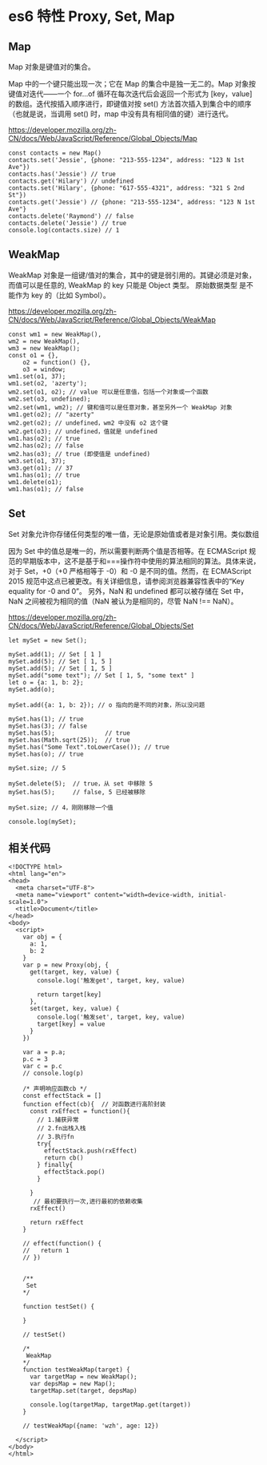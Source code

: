 # es6 特性 Proxy, Set, Map

## Map
Map 对象是键值对的集合。

Map 中的一个键只能出现一次；它在 Map 的集合中是独一无二的。Map 对象按键值对迭代——一个 for...of 循环在每次迭代后会返回一个形式为 [key，value] 的数组。迭代按插入顺序进行，即键值对按 set() 方法首次插入到集合中的顺序（也就是说，当调用 set() 时，map 中没有具有相同值的键）进行迭代。

https://developer.mozilla.org/zh-CN/docs/Web/JavaScript/Reference/Global_Objects/Map

```
const contacts = new Map()
contacts.set('Jessie', {phone: "213-555-1234", address: "123 N 1st Ave"})
contacts.has('Jessie') // true
contacts.get('Hilary') // undefined
contacts.set('Hilary', {phone: "617-555-4321", address: "321 S 2nd St"})
contacts.get('Jessie') // {phone: "213-555-1234", address: "123 N 1st Ave"}
contacts.delete('Raymond') // false
contacts.delete('Jessie') // true
console.log(contacts.size) // 1
```

## WeakMap

WeakMap 对象是一组键/值对的集合，其中的键是弱引用的。其键必须是对象，而值可以是任意的, WeakMap 的 key 只能是 Object 类型。 原始数据类型 是不能作为 key 的（比如 Symbol）。

https://developer.mozilla.org/zh-CN/docs/Web/JavaScript/Reference/Global_Objects/WeakMap

```
const wm1 = new WeakMap(),
wm2 = new WeakMap(),
wm3 = new WeakMap();
const o1 = {},
    o2 = function() {},
    o3 = window;
wm1.set(o1, 37);
wm1.set(o2, 'azerty');
wm2.set(o1, o2); // value 可以是任意值，包括一个对象或一个函数
wm2.set(o3, undefined);
wm2.set(wm1, wm2); // 键和值可以是任意对象，甚至另外一个 WeakMap 对象
wm1.get(o2); // "azerty"
wm2.get(o2); // undefined，wm2 中没有 o2 这个键
wm2.get(o3); // undefined，值就是 undefined
wm1.has(o2); // true
wm2.has(o2); // false
wm2.has(o3); // true (即使值是 undefined)
wm3.set(o1, 37);
wm3.get(o1); // 37
wm1.has(o1); // true
wm1.delete(o1);
wm1.has(o1); // false
```

## Set

Set 对象允许你存储任何类型的唯一值，无论是原始值或者是对象引用。类似数组

因为 Set 中的值总是唯一的，所以需要判断两个值是否相等。在 ECMAScript 规范的早期版本中，这不是基于和===操作符中使用的算法相同的算法。具体来说，对于 Set，+0（+0 严格相等于 -0）和 -0 是不同的值。然而，在 ECMAScript 2015 规范中这点已被更改。有关详细信息，请参阅浏览器兼容性表中的“Key equality for -0 and 0”。
另外，NaN 和 undefined 都可以被存储在 Set 中，NaN 之间被视为相同的值（NaN 被认为是相同的，尽管 NaN !== NaN）。

https://developer.mozilla.org/zh-CN/docs/Web/JavaScript/Reference/Global_Objects/Set

```
let mySet = new Set();

mySet.add(1); // Set [ 1 ]
mySet.add(5); // Set [ 1, 5 ]
mySet.add(5); // Set [ 1, 5 ]
mySet.add("some text"); // Set [ 1, 5, "some text" ]
let o = {a: 1, b: 2};
mySet.add(o);

mySet.add({a: 1, b: 2}); // o 指向的是不同的对象，所以没问题

mySet.has(1); // true
mySet.has(3); // false
mySet.has(5);              // true
mySet.has(Math.sqrt(25));  // true
mySet.has("Some Text".toLowerCase()); // true
mySet.has(o); // true

mySet.size; // 5

mySet.delete(5);  // true，从 set 中移除 5
mySet.has(5);     // false, 5 已经被移除

mySet.size; // 4，刚刚移除一个值

console.log(mySet);
```

## 相关代码

```
<!DOCTYPE html>
<html lang="en">
<head>
  <meta charset="UTF-8">
  <meta name="viewport" content="width=device-width, initial-scale=1.0">
  <title>Document</title>
</head>
<body>
  <script>
    var obj = {
      a: 1,
      b: 2
    }
    var p = new Proxy(obj, {
      get(target, key, value) {
        console.log('触发get', target, key, value)

        return target[key]
      },
      set(target, key, value) {
        console.log('触发set', target, key, value)
        target[key] = value
      }
    })

    var a = p.a;
    p.c = 3
    var c = p.c
    // console.log(p)

    /* 声明响应函数cb */
    const effectStack = []
    function effect(cb){  // 对函数进行高阶封装  
      const rxEffect = function(){    
        // 1.捕获异常    
        // 2.fn出栈入栈    
        // 3.执行fn    
        try{      
          effectStack.push(rxEffect)      
          return cb()  
        } finally{
          effectStack.pop()
        }
        
      } 
       // 最初要执行一次,进行最初的依赖收集  
      rxEffect()

      return rxEffect
    }
    
    // effect(function() {
    //   return 1
    // })

    
    /**
     Set
    */

    function testSet() {

    }

    // testSet()

    /*
     WeakMap
    */
    function testWeakMap(target) {
      var targetMap = new WeakMap();
      var depsMap = new Map();
      targetMap.set(target, depsMap)

      console.log(targetMap, targetMap.get(target))
    }

    // testWeakMap({name: 'wzh', age: 12})

  </script>
</body>
</html>
```

